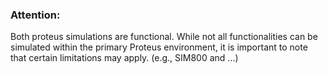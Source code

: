 ### Attention:
Both proteus simulations are functional. While not all functionalities can be simulated within the primary Proteus environment, it is important to note that certain limitations may apply. (e.g., SIM800 and ...)